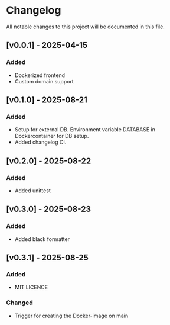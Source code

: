 # Changelog

All notable changes to this project will be documented in this file.

## [v0.0.1] - 2025-04-15
### Added
- Dockerized frontend
- Custom domain support

## [v0.1.0] - 2025-08-21
### Added
- Setup for external DB. Environment variable DATABASE in Dockercontainer for DB setup.
- Added changelog CI.

## [v0.2.0] - 2025-08-22
### Added
- Added unittest

## [v0.3.0] - 2025-08-23
### Added
- Added black formatter

## [v0.3.1] - 2025-08-25
### Added
- MIT LICENCE
### Changed
- Trigger for creating the Docker-image on main
